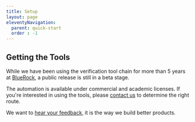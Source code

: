 ```yaml
---
title: Setup
layout: page
eleventyNavigation:
  parent: quick-start
  order : -1
---
```




## Getting the Tools

While we have been using the verification tool chain for more than 5 years at [BlueRock](https://bluerock.io), a public release is still in a beta stage.

The automation is available under commercial and academic licenses.
If you're interested in using the tools, please [contact us](mailto:contact@bluerock.io) to determine the right route.

We want to [hear your feedback](contributing.md), it is the way we build better products.

